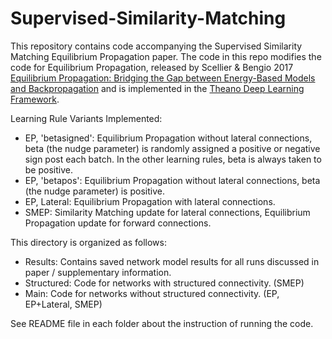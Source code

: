 # Supervised-Similarity-Matching
This repository contains code accompanying the Supervised Similarity Matching Equilibrium Propagation paper. The code in this repo modifies the code for Equilibrium Propagation, released by Scellier & Bengio 2017 [Equilibrium Propagation: Bridging the Gap between Energy-Based Models and Backpropagation](https://www.frontiersin.org/articles/10.3389/fncom.2017.00024/full) and is implemented in the [Theano Deep Learning Framework](http://deeplearning.net/software/theano/).

Learning Rule Variants Implemented:
  * EP, 'betasigned': Equilibrium Propagation without lateral connections, beta (the nudge parameter) is randomly assigned a positive or negative sign post each batch. In the other learning rules, beta is always taken to be positive.
  * EP, 'betapos': Equilibrium Propagation without lateral connections, beta (the nudge parameter) is positive. 
  * EP, Lateral: Equilibrium Propagation with lateral connections.
  * SMEP: Similarity Matching update for lateral connections, Equilibrium Propagation update for forward connections.

This directory is organized as follows:
  * Results: Contains saved network model results for all runs discussed in paper / supplementary information.
  * Structured: Code for networks with structured connectivity. (SMEP)
  * Main: Code for networks without structured connectivity. (EP, EP+Lateral, SMEP)
  
See README file in each folder about the instruction of running the code.
